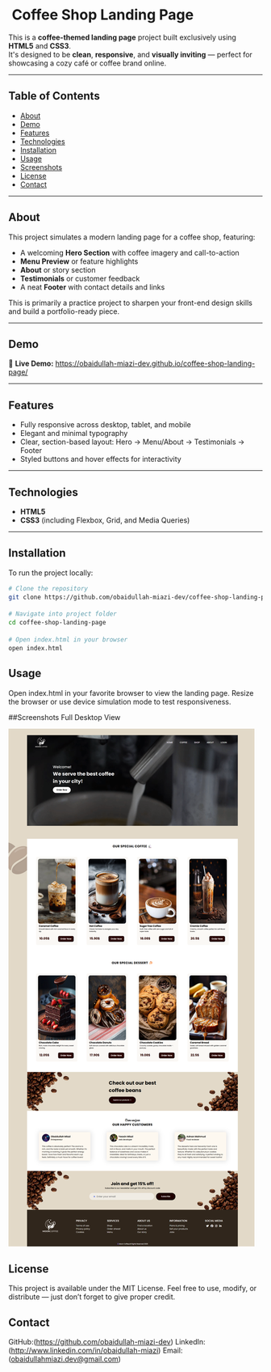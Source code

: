 # ​ Coffee Shop Landing Page

This is a **coffee-themed landing page** project built exclusively using **HTML5** and **CSS3**.  
It's designed to be **clean**, **responsive**, and **visually inviting** — perfect for showcasing a cozy café or coffee brand online.

---

##  Table of Contents
- [About](#about)
- [Demo](#demo)
- [Features](#features)
- [Technologies](#technologies)
- [Installation](#installation)
- [Usage](#usage)
- [Screenshots](#screenshots)
- [License](#license)
- [Contact](#contact)

---

##  About
This project simulates a modern landing page for a coffee shop, featuring:
- A welcoming **Hero Section** with coffee imagery and call-to-action
- **Menu Preview** or feature highlights
- **About** or story section
- **Testimonials** or customer feedback
- A neat **Footer** with contact details and links

This is primarily a practice project to sharpen your front-end design skills and build a portfolio-ready piece.

---

##  Demo
🔗 **Live Demo:** https://obaidullah-miazi-dev.github.io/coffee-shop-landing-page/

---

##  Features
- Fully responsive across desktop, tablet, and mobile
- Elegant and minimal typography
- Clear, section-based layout: Hero → Menu/About → Testimonials → Footer
- Styled buttons and hover effects for interactivity

---

##  Technologies
- **HTML5**
- **CSS3** (including Flexbox, Grid, and Media Queries)

---

##  Installation
To run the project locally:

```bash
# Clone the repository
git clone https://github.com/obaidullah-miazi-dev/coffee-shop-landing-page.git

# Navigate into project folder
cd coffee-shop-landing-page

# Open index.html in your browser
open index.html

```

## Usage

Open index.html in your favorite browser to view the landing page.
Resize the browser or use device simulation mode to test responsiveness.

##Screenshots
Full Desktop View

![Coffee Shop Desktop View](./coffee-shop-landing-page-full-view-screenshot.png)

## License

This project is available under the MIT License.
Feel free to use, modify, or distribute — just don’t forget to give proper credit.

## Contact

GitHub:(https://github.com/obaidullah-miazi-dev)
LinkedIn: (http://www.linkedin.com/in/obaidullah-miazi)
Email: (obaidullahmiazi.dev@gmail.com)